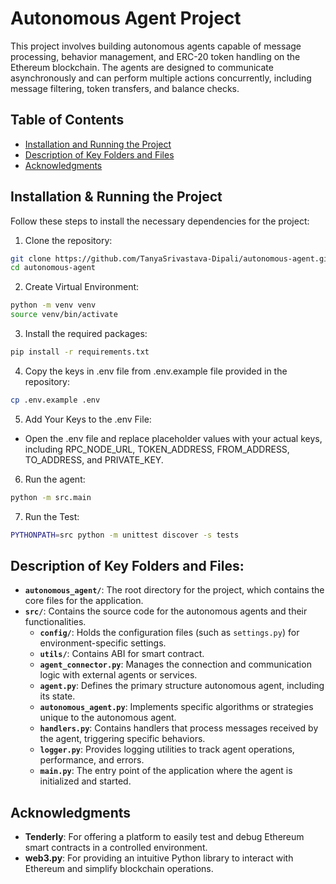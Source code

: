 # Autonomous Agent Project

This project involves building autonomous agents capable of message processing, behavior management, and ERC-20 token handling on the Ethereum blockchain. The agents are designed to communicate asynchronously and can perform multiple actions concurrently, including message filtering, token transfers, and balance checks.

## Table of Contents

- [Installation and Running the Project](#installation)
- [Description of Key Folders and Files](#Description)
- [Acknowledgments](#acknowledgments)

## Installation & Running the Project

Follow these steps to install the necessary dependencies for the project:

1. Clone the repository:

```bash
git clone https://github.com/TanyaSrivastava-Dipali/autonomous-agent.git
cd autonomous-agent
```
2. Create Virtual Environment:

```bash
python -m venv venv
source venv/bin/activate
```

3. Install the required packages:

```bash
pip install -r requirements.txt
```

4. Copy the keys in .env file from .env.example file provided in the repository:
```bash
cp .env.example .env
```

5. Add Your Keys to the .env File:


  - Open the .env file and replace placeholder values with your actual keys, including RPC_NODE_URL, TOKEN_ADDRESS, FROM_ADDRESS, TO_ADDRESS, and PRIVATE_KEY.


6. Run the agent:

```bash
python -m src.main
```
7. Run the Test:

```bash
PYTHONPATH=src python -m unittest discover -s tests
```

## Description of Key Folders and Files:

- **`autonomous_agent/`**: The root directory for the project, which contains the core files for the application.
- **`src/`**: Contains the source code for the autonomous agents and their functionalities.
  - **`config/`**: Holds the configuration files (such as `settings.py`) for environment-specific settings.
  - **`utils/`**: Contains ABI for smart contract.
  - **`agent_connector.py`**: Manages the connection and communication logic with external agents or services.
  - **`agent.py`**: Defines the primary structure autonomous agent, including its state.
  - **`autonomous_agent.py`**: Implements specific algorithms or strategies unique to the autonomous agent.
  - **`handlers.py`**: Contains handlers that process messages received by the agent, triggering specific behaviors.
  - **`logger.py`**: Provides logging utilities to track agent operations, performance, and errors.
  - **`main.py`**: The entry point of the application where the agent is initialized and started.
<!-- - **`tests/`**: Directory for unit tests, including tests for agent behaviors and interactions.
  - **`test_autonomous_agent.py`**: Contains test cases that verify the functionality and behavior of the autonomous agent. -->
  
## Acknowledgments

- **Tenderly**: For offering a platform to easily test and debug Ethereum smart contracts in a controlled environment.
- **web3.py**: For providing an intuitive Python library to interact with Ethereum and simplify blockchain operations.
